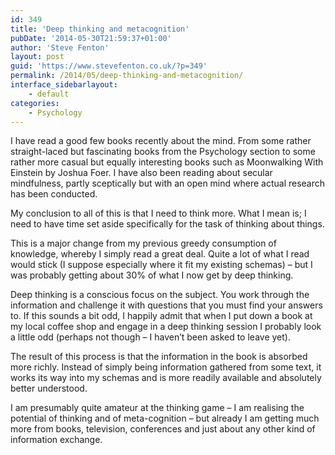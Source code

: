 ```yaml
---
id: 349
title: 'Deep thinking and metacognition'
pubDate: '2014-05-30T21:59:37+01:00'
author: 'Steve Fenton'
layout: post
guid: 'https://www.stevefenton.co.uk/?p=349'
permalink: /2014/05/deep-thinking-and-metacognition/
interface_sidebarlayout:
    - default
categories:
    - Psychology
---
```


I have read a good few books recently about the mind. From some rather straight-laced but fascinating books from the Psychology section to some rather more casual but equally interesting books such as Moonwalking With Einstein by Joshua Foer. I have also been reading about secular mindfulness, partly sceptically but with an open mind where actual research has been conducted.

My conclusion to all of this is that I need to think more. What I mean is; I need to have time set aside specifically for the task of thinking about things.

This is a major change from my previous greedy consumption of knowledge, whereby I simply read a great deal. Quite a lot of what I read would stick (I suppose especially where it fit my existing schemas) – but I was probably getting about 30% of what I now get by deep thinking.

Deep thinking is a conscious focus on the subject. You work through the information and challenge it with questions that you must find your answers to. If this sounds a bit odd, I happily admit that when I put down a book at my local coffee shop and engage in a deep thinking session I probably look a little odd (perhaps not though – I haven’t been asked to leave yet).

The result of this process is that the information in the book is absorbed more richly. Instead of simply being information gathered from some text, it works its way into my schemas and is more readily available and absolutely better understood.

I am presumably quite amateur at the thinking game – I am realising the potential of thinking and of meta-cognition – but already I am getting much more from books, television, conferences and just about any other kind of information exchange.